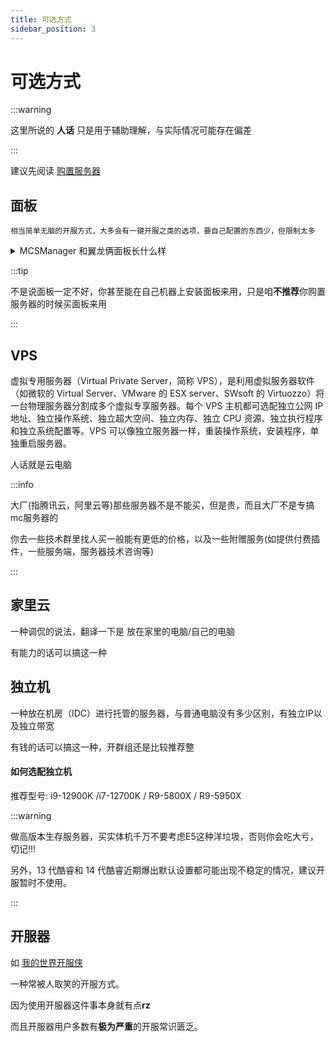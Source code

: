 ```yaml
---
title: 可选方式
sidebar_position: 3
---
```


# 可选方式

:::warning

这里所说的 **人话** 只是用于辅助理解，与实际情况可能存在偏差

:::

建议先阅读 [购置服务器](purchase-server.md)

## 面板

```
相当简单无脑的开服方式，大多会有一键开服之类的选项，要自己配置的东西少，但限制太多
```
<details>
<summary> MCSManager 和翼龙俩面板长什么样</summary>

**MCSManager**

![](_images/mcsm.png)

**翼龙**

![](_images/翼龙面板.png)

</details>

:::tip

不是说面板一定不好，你甚至能在自己机器上安装面板来用，只是咱**不推荐**你购置服务器的时候买面板来用

:::

## VPS

虚拟专用服务器（Virtual Private Server，简称 VPS），是利用虚拟服务器软件（如微软的 Virtual Server、VMware 的 ESX server、SWsoft 的 Virtuozzo）将一台物理服务器分割成多个虚拟专享服务器。每个 VPS 主机都可选配独立公网 IP 地址、独立操作系统、独立超大空间、独立内存、独立 CPU 资源、独立执行程序和独立系统配置等。VPS 可以像独立服务器一样，重装操作系统，安装程序，单独重启服务器。

人话就是云电脑

:::info

大厂(指腾讯云，阿里云等)那些服务器不是不能买，但是贵，而且大厂不是专搞mc服务器的

你去一些技术群里找人买一般能有更低的价格，以及一些附赠服务(如提供付费插件，一些服务端，服务器技术咨询等)

:::

## 家里云

一种调侃的说法，翻译一下是 放在家里的电脑/自己的电脑

有能力的话可以搞这一种

## 独立机

一种放在机房（IDC）进行托管的服务器，与普通电脑没有多少区别，有独立IP以及独立带宽

有钱的话可以搞这一种，开群组还是比较推荐整

#### 如何选配独立机

推荐型号: i9-12900K /i7-12700K / R9-5800X / R9-5950X

:::warning

做高版本生存服务器，买实体机千万不要考虑E5这种洋垃圾，否则你会吃大亏，切记!!!

另外，13 代酷睿和 14 代酷睿近期爆出默认设置都可能出现不稳定的情况，建议开服暂时不使用。

:::

## 开服器

如 [我的世界开服侠](http://www.kaifuxia.com/)

一种常被人取笑的开服方式。

因为使用开服器这件事本身就有点**rz**

而且开服器用户多数有**极为严重**的开服常识匮乏。
